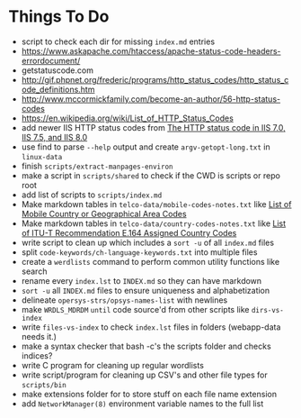 Things To Do
============

* script to check each dir for missing `index.md` entries
* https://www.askapache.com/htaccess/apache-status-code-headers-errordocument/
* getstatuscode.com
* http://gif.phpnet.org/frederic/programs/http_status_codes/http_status_code_definitions.htm
* http://www.mccormickfamily.com/become-an-author/56-http-status-codes
* https://en.wikipedia.org/wiki/List_of_HTTP_Status_Codes
* add newer IIS HTTP status codes from [The HTTP status code in IIS 7.0, IIS 7.5, and IIS 8.0](https://support.microsoft.com/en-us/help/943891/the-http-status-code-in-iis-7-0--iis-7-5--and-iis-8-0)
* use find to parse `--help` output and create `argv-getopt-long.txt` in `linux-data`
* finish `scripts/extract-manpages-environ`
* make a script in `scripts/shared` to check if the CWD is scripts or repo root
* add list of scripts to `scripts/index.md`
* Make markdown tables in `telco-data/mobile-codes-notes.txt` like [List of Mobile Country or Geographical Area Codes](https://www.itu.int/dms_pub/itu-t/opb/sp/T-SP-E.212A-2017-PDF-E.pdf)
* Make markdown tables in `telco-data/country-codes-notes.txt` like [List of ITU-T Recommendation E.164 Assigned Country Codes](https://www.itu.int/itudoc/itu-t/ob-lists/icc/e164_763.pdf)
* write script to clean up which includes a `sort -u` of all `index.md` files
* split `code-keywords/ch-language-keywords.txt` into multiple files
* create a `werdlists` command to perform common utility functions like search
* rename every `index.lst` to `INDEX.md` so they can have markdown
* `sort -u` all `INDEX.md` files to ensure uniqueness and alphabetization
* delineate `opersys-strs/opsys-names-list` with newlines
* make `WRDLS_MDRDM` `until` code source'd from other scripts like `dirs-vs-index`
* write `files-vs-index` to check `index.lst` files in folders (webapp-data needs it.)
* make a syntax checker that bash -c's the scripts folder and checks indices?
* write C program for cleaning up regular wordlists
* write script/program for cleaning up CSV's and other file types for `scripts/bin`
* make extensions folder for to store stuff on each file name extension
* add `NetworkManager(8)` environment variable names to the full list

